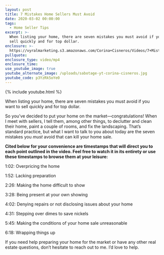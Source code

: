 ```yaml
---
layout: post
title: 7 Mistakes Home Sellers Must Avoid
date: 2020-03-02 00:00:00
tags:
  - Home Seller Tips
excerpt: >-
  When listing your home, there are seven mistakes you must avoid if you want to
  sell quickly and for top dollar.
enclosure: >-
  https://vyralmarketing.s3.amazonaws.com/Corina+Cisneros/Videos/7+Mistakes+Home+Sellers+Must+Avoid.mp4
pullquote:
enclosure_type: video/mp4
enclosure_time:
use_youtube_image: true
youtube_alternate_image: /uploads/sabotage-yt-corina-cisneros.jpg
youtube_code: p3YzRk5oYe0
---
```


{% include youtube.html %}

When listing your home, there are seven mistakes you must avoid if you want to sell quickly and for top dollar.&nbsp;

So you’ve decided to put your home on the market—congratulations\! When I meet with sellers, I tell them, among other things, to declutter and clean their home, paint a couple of rooms, and fix the landscaping. That’s standard practice, but what I want to talk to you about today are the seven mistakes you *must* avoid that can kill your home sale.&nbsp;

**Cited below for your convenience are timestamps that will direct you to each point outlined in the video. Feel free to watch it in its entirety or use these timestamps to browse them at your leisure:&nbsp;**

1:02: Overpricing the home&nbsp;

1:52: Lacking preparation

2:26: Making the home difficult to show&nbsp;

3:28: Being present at your own showing&nbsp;

4:02: Denying repairs or not disclosing issues about your home

4:31: Stepping over dimes to save nickels&nbsp;&nbsp;

5:45: Making the conditions of your home sale unreasonable&nbsp;

6:18: Wrapping things up&nbsp;

If you need help preparing your home for the market or have any other real estate questions, don’t hesitate to reach out to me. I’d love to help.